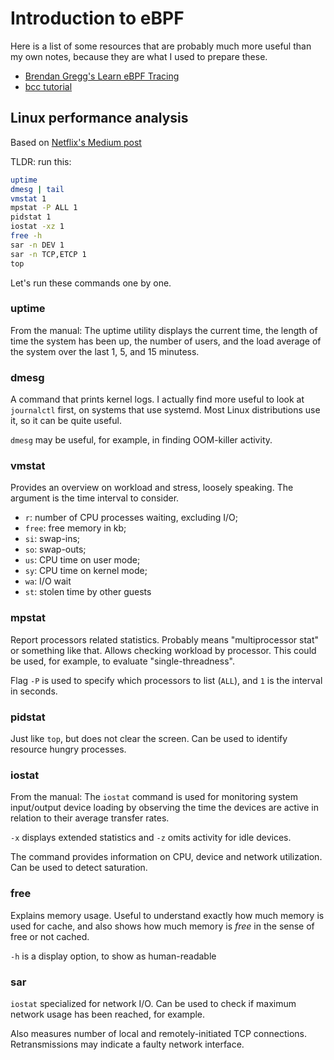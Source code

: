 # Introduction to eBPF

Here is a list of some resources that are probably much more useful
than my own notes, because they are what I used to prepare these.

 - [Brendan Gregg's Learn eBPF Tracing](https://www.brendangregg.com/blog/2019-01-01/learn-ebpf-tracing.html)
 - [bcc tutorial](https://github.com/iovisor/bcc/blob/master/docs/tutorial.md)

## Linux performance analysis
Based on [Netflix's Medium post](https://netflixtechblog.com/linux-performance-analysis-in-60-000-milliseconds-accc10403c55)

TLDR: run this:
```bash
uptime
dmesg | tail
vmstat 1
mpstat -P ALL 1
pidstat 1
iostat -xz 1
free -h
sar -n DEV 1
sar -n TCP,ETCP 1
top
```

Let's run these commands one by one.

### uptime
From the manual:
The uptime utility displays the current time, the length of time the system has been up,
the number of users, and the load average of the system over the last 1, 5, and 15 minutess.

### dmesg
A command that prints kernel logs.
I actually find more useful to look at `journalctl` first, on systems that use systemd.
Most Linux distributions use it, so it can be quite useful.

`dmesg` may be useful, for example, in finding OOM-killer activity.

### vmstat
Provides an overview on workload and stress, loosely speaking.
The argument is the time interval to consider.
 - `r`: number of CPU processes waiting, excluding I/O;
 - `free`: free memory in kb;
 - `si`: swap-ins;
 - `so`: swap-outs;
 - `us`: CPU time on user mode;
 - `sy`: CPU time on kernel mode;
 - `wa`: I/O wait
 - `st`: stolen time by other guests

### mpstat
Report processors related statistics. Probably means "multiprocessor stat" or something like that.
Allows checking workload by processor.
This could be used, for example, to evaluate "single-threadness".

Flag `-P` is used to specify which processors to list (`ALL`), and `1` is the interval in seconds.


### pidstat
Just like `top`, but does not clear the screen.
Can be used to identify resource hungry processes.

### iostat
From the manual:
The `iostat` command is used for monitoring system input/output device loading by observing
the time the devices are active in relation to their average transfer rates.

`-x` displays extended statistics and `-z` omits activity for idle devices.

The command provides information on CPU, device and network utilization.
Can be used to detect saturation.

### free
Explains memory usage.
Useful to understand exactly how much memory is used for cache,
and also shows how much memory is _free_ in the sense of
free or not cached.

`-h` is a display option, to show as human-readable


### sar
`iostat` specialized for network I/O.
Can be used to check if maximum network usage has been reached, for example.

Also measures number of local and remotely-initiated TCP connections.
Retransmissions may indicate a faulty network interface.
